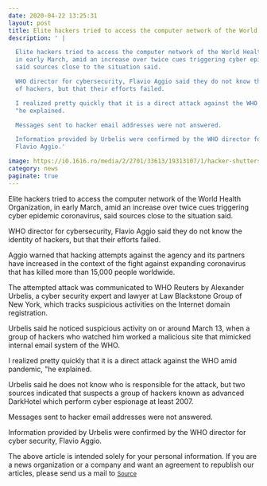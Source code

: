 ```yaml
--- 
date: 2020-04-22 13:25:31
layout: post
title: Elite hackers tried to access the computer network of the World Health Organization, amid epidemic coronavirus
description: ' |

  Elite hackers tried to access the computer network of the World Health Organization,
  in early March, amid an increase over twice cues triggering cyber epidemic coronavirus,
  said sources close to the situation said.

  WHO director for cybersecurity, Flavio Aggio said they do not know the identity
  of hackers, but that their efforts failed.

  I realized pretty quickly that it is a direct attack against the WHO amid pandemic,
  "he explained.

  Messages sent to hacker email addresses were not answered.

  Information provided by Urbelis were confirmed by the WHO director for cyber security,
  Flavio Aggio.'

image: https://i0.1616.ro/media/2/2701/33613/19313107/1/hacker-shutterstock.jpg
category: news
paginate: true
---
```



Elite hackers tried to access the computer network of the World Health Organization, in early March, amid an increase over twice cues triggering cyber epidemic coronavirus, said sources close to the situation said.

WHO director for cybersecurity, Flavio Aggio said they do not know the identity of hackers, but that their efforts failed.

Aggio warned that hacking attempts against the agency and its partners have increased in the context of the fight against expanding coronavirus that has killed more than 15,000 people worldwide.

The attempted attack was communicated to WHO Reuters by Alexander Urbelis, a cyber security expert and lawyer at Law Blackstone Group of New York, which tracks suspicious activities on the Internet domain registration.

Urbelis said he noticed suspicious activity on or around March 13, when a group of hackers who watched him worked a malicious site that mimicked internal email system of the WHO.

I realized pretty quickly that it is a direct attack against the WHO amid pandemic, "he explained.

Urbelis said he does not know who is responsible for the attack, but two sources indicated that suspects a group of hackers known as advanced DarkHotel which perform cyber espionage at least 2007.

Messages sent to hacker email addresses were not answered.

Information provided by Urbelis were confirmed by the WHO director for cyber security, Flavio Aggio.

The above article is intended solely for your personal information. If you are a news organization or a company and want an agreement to republish our articles, please send us a mail to 
<small>
<span><a href='https://www.news.ro/economic/hackeri-de-elita-au-incercat-sa-acceseze-reteaua-informatica-a-organizatiei-mondiale-a-sanatatii-pe-fondul-epidemiei-de-coronavirus-1922400024002020030719313107'>Source</a></span></small>

